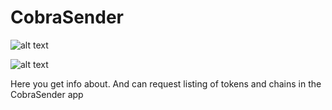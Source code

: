 # CobraSender

![alt text](https://iili.io/HGIswUF.png)

![alt text](https://iili.io/JupXMFf.png)

Here you get info about. And can request listing of tokens and chains in the CobraSender app



